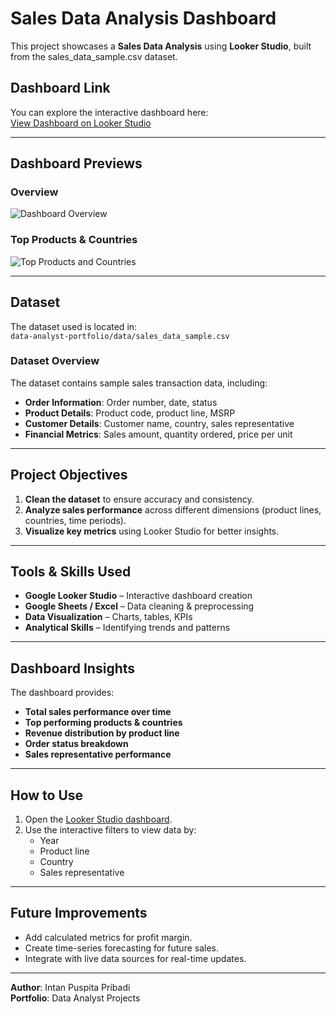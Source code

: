 # Sales Data Analysis Dashboard

This project showcases a **Sales Data Analysis** using **Looker Studio**, built from the sales_data_sample.csv dataset.  

## Dashboard Link
You can explore the interactive dashboard here:  
[View Dashboard on Looker Studio](https://lookerstudio.google.com/reporting/3c187da9-882d-43de-8d3f-2a38211a67b1)

---

## Dashboard Previews
### Overview
![Dashboard Overview](images/dashboard_overview.png)

### Top Products & Countries
![Top Products and Countries](images/top_products.png)

---

## Dataset
The dataset used is located in:  
`data-analyst-portfolio/data/sales_data_sample.csv`

### Dataset Overview
The dataset contains sample sales transaction data, including:
- **Order Information**: Order number, date, status
- **Product Details**: Product code, product line, MSRP
- **Customer Details**: Customer name, country, sales representative
- **Financial Metrics**: Sales amount, quantity ordered, price per unit

---

## Project Objectives
1. **Clean the dataset** to ensure accuracy and consistency.
2. **Analyze sales performance** across different dimensions (product lines, countries, time periods).
3. **Visualize key metrics** using Looker Studio for better insights.

---

## Tools & Skills Used
- **Google Looker Studio** – Interactive dashboard creation
- **Google Sheets / Excel** – Data cleaning & preprocessing
- **Data Visualization** – Charts, tables, KPIs
- **Analytical Skills** – Identifying trends and patterns

---

## Dashboard Insights
The dashboard provides:
- **Total sales performance over time**
- **Top performing products & countries**
- **Revenue distribution by product line**
- **Order status breakdown**
- **Sales representative performance**

---

## How to Use
1. Open the [Looker Studio dashboard](https://lookerstudio.google.com/reporting/3c187da9-882d-43de-8d3f-2a38211a67b1).
2. Use the interactive filters to view data by:
   - Year
   - Product line
   - Country
   - Sales representative

---

## Future Improvements
- Add calculated metrics for profit margin.
- Create time-series forecasting for future sales.
- Integrate with live data sources for real-time updates.

---

**Author**: Intan Puspita Pribadi  
**Portfolio**: Data Analyst Projects
